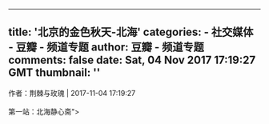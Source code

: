 
---
title: '北京的金色秋天-北海'
categories: 
    - 社交媒体
    - 豆瓣 - 频道专题
author: 豆瓣 - 频道专题
comments: false
date: Sat, 04 Nov 2017 17:19:27 GMT
thumbnail: ''
---

<div>   
作者：荆棘与玫瑰 | 2017-11-04 17:19:27 <br><br> 第一站：北海静心斋">  
</div>
            